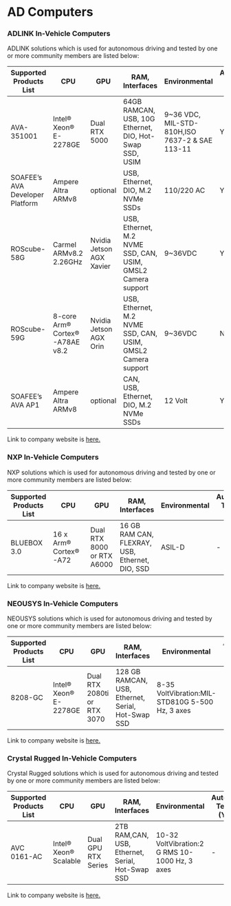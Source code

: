 # AD Computers

### **ADLINK In-Vehicle Computers**

ADLINK solutions which is used for autonomous driving and tested by one or more community members are listed below:

| Supported Products List         | CPU                            | GPU                      | RAM, Interfaces                                              | Environmental                                  | Autoware Tested (Y/N) |
| ------------------------------- | ------------------------------ | ------------------------ | ------------------------------------------------------------ | ---------------------------------------------- | --------------------- |
| AVA-351001                      | Intel® Xeon® E-2278GE          | Dual RTX 5000            | 64GB RAMCAN, USB, 10G Ethernet, DIO, Hot-Swap SSD, USIM      | 9~36 VDC, MIL-STD-810H,ISO 7637-2 & SAE 113-11 | Y                     |
| SOAFEE’s AVA Developer Platform | Ampere Altra ARMv8             | optional                 | USB, Ethernet, DIO, M.2 NVMe SSDs                            | 110/220 AC                                     | Y                     |
| ROScube-58G                     | Carmel ARMv8.2 2.26GHz         | Nvidia Jetson AGX Xavier | USB, Ethernet, M.2 NVME SSD, CAN, USIM, GMSL2 Camera support | 9~36VDC                                        | Y                     |
| ROScube-59G                     | 8-core Arm® Cortex®-A78AE v8.2 | Nvidia Jetson AGX Orin   | USB, Ethernet, M.2 NVME SSD, CAN, USIM, GMSL2 Camera support | 9~36VDC                                        | N                     |
| SOAFEE’s AVA AP1                | Ampere Altra ARMv8             | optional                 | CAN, USB, Ethernet, DIO, M.2 NVMe SSDs                       | 12 Volt                                        | Y                     |

Link to company website is [here.](https://www.adlinktech.com/en/Connected-Autonomous-Vehicle-Solutions)

### **NXP In-Vehicle Computers**

NXP solutions which is used for autonomous driving and tested by one or more community members are listed below:

| Supported Products List | CPU                   | GPU                        | RAM, Interfaces                                 | Environmental | Autoware Tested (Y/N) |
| ----------------------- | --------------------- | -------------------------- | ----------------------------------------------- | ------------- | --------------------- |
| BLUEBOX 3.0             | 16 x Arm® Cortex®-A72 | Dual RTX 8000 or RTX A6000 | 16 GB RAM CAN, FLEXRAY, USB, Ethernet, DIO, SSD | ASIL-D        | -                     |

Link to company website is [here.](https://www.nxp.com/design/designs/bluebox-3-0-automotive-high-performance-compute-ahpc-development-platform:BlueBox)

### **NEOUSYS In-Vehicle Computers**

NEOUSYS solutions which is used for autonomous driving and tested by one or more community members are listed below:

| Supported Products List | CPU                   | GPU                         | RAM, Interfaces                                    | Environmental                                   | Autoware Tested (Y/N) |
| ----------------------- | --------------------- | --------------------------- | -------------------------------------------------- | ----------------------------------------------- | --------------------- |
| 8208-GC                 | Intel® Xeon® E-2278GE | Dual RTX 2080ti or RTX 3070 | 128 GB RAMCAN, USB, Ethernet, Serial, Hot-Swap SSD | 8-35 VoltVibration:MIL-STD810G 5-500 Hz, 3 axes | -                     |

Link to company website is [here.](http://bit.ly/neousys8208GC)

### **Crystal Rugged In-Vehicle Computers**

Crystal Rugged solutions which is used for autonomous driving and tested by one or more community members are listed below:

| Supported Products List | CPU                   | GPU                 | RAM, Interfaces                                  | Environmental                                  | Autoware Tested (Y/N) |
| ----------------------- | --------------------- | ------------------- | ------------------------------------------------ | ---------------------------------------------- | --------------------- |
| AVC 0161-AC             | Intel® Xeon® Scalable | Dual GPU RTX Series | 2TB RAM,CAN, USB, Ethernet, Serial, Hot-Swap SSD | 10-32 VoltVibration:2 G RMS 10-1000 Hz, 3 axes | -                     |

Link to company website is [here.](https://www.crystalrugged.com/product/avc1529-ai-autonomy-solution/)
